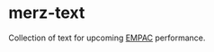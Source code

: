 # merz-text

Collection of text for upcoming <a href="http://empac.rpi.edu">EMPAC</A> performance. 
